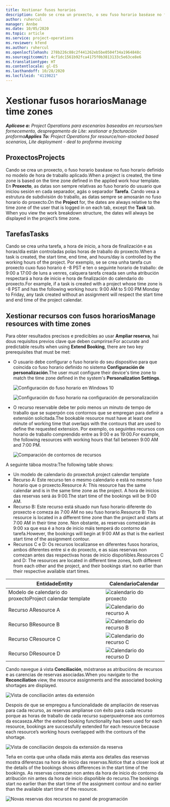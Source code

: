 ```yaml
---
title: Xestionar fusos horarios
description: Cando se crea un proxecto, o seu fuso horario baséase no fuso horario definido no modelo de hora de traballo aplicado.
author: ruhercul
manager: Annbe
ms.date: 10/05/2020
ms.topic: article
ms.service: project-operations
ms.reviewer: kfend
ms.author: ruhercul
ms.openlocfilehash: 278b226c88c2f441262eb5be0504f34a1964848c
ms.sourcegitcommit: 4cf1dc1561b92fca4175f0b3813133c5e63ce8e6
ms.translationtype: HT
ms.contentlocale: gl-ES
ms.lasthandoff: 10/28/2020
ms.locfileid: "4119821"
---
```

# <a name="manage-time-zones"></a><span data-ttu-id="a8e97-103">Xestionar fusos horarios</span><span class="sxs-lookup"><span data-stu-id="a8e97-103">Manage time zones</span></span>

<span data-ttu-id="a8e97-104">_**Aplícase a:** Project Operations para escenarios baseados en recursos/sen fornecemento, despregamento de Lite: xestionar a facturación proforma_</span><span class="sxs-lookup"><span data-stu-id="a8e97-104">_**Applies To:** Project Operations for resource/non-stocked based scenarios, Lite deployment - deal to proforma invoicing_</span></span>


## <a name="projects"></a><span data-ttu-id="a8e97-105">Proxectos</span><span class="sxs-lookup"><span data-stu-id="a8e97-105">Projects</span></span>

<span data-ttu-id="a8e97-106">Cando se crea un proxecto, o fuso horario baséase no fuso horario definido no modelo de hora de traballo aplicado.</span><span class="sxs-lookup"><span data-stu-id="a8e97-106">When a project is created, the time zone is based on the time zone defined in the applied work hour template.</span></span> <span data-ttu-id="a8e97-107">En **Proxecto**, as datas son sempre relativas ao fuso horario do usuario que iniciou sesión en cada separador, agás o separador **Tarefa**. Cando vexa a estrutura de subdivisión do traballo, as datas sempre se amosarán no fuso horario do proxecto.</span><span class="sxs-lookup"><span data-stu-id="a8e97-107">On the **Project** for, the dates are always relative to the time zone of the user that is logged in on each tab, except the **Task** tab. When you view the work breakdown structure, the dates will always be displayed in the project’s time zone.</span></span>

## <a name="tasks"></a><span data-ttu-id="a8e97-108">Tarefas</span><span class="sxs-lookup"><span data-stu-id="a8e97-108">Tasks</span></span>

<span data-ttu-id="a8e97-109">Cando se crea unha tarefa, a hora de inicio, a hora de finalización e as horas/día están controladas polas horas de traballo do proxecto.</span><span class="sxs-lookup"><span data-stu-id="a8e97-109">When a task is created, the start time, end time, and hours/day is controlled by the working hours of the project.</span></span> <span data-ttu-id="a8e97-110">Por exemplo, se se crea unha tarefa cun proxecto cuxo fuso horario é -8 PST e ten o seguinte horario de traballo: de 9:00 a 17:00 de luns a venres, calquera tarefa creada sen unha atribución respectará a hora de inicio e hora de finalización do calendario do proxecto.</span><span class="sxs-lookup"><span data-stu-id="a8e97-110">For example, if a task is created with a project whose time zone is -8 PST and has the following working hours: 9:00 AM to 5:00 PM Monday to Friday, any task created without an assignment will respect the start time and end time of the project calendar.</span></span>

## <a name="manage-resources-with-time-zones"></a><span data-ttu-id="a8e97-111">Xestionar recursos con fusos horarios</span><span class="sxs-lookup"><span data-stu-id="a8e97-111">Manage resources with time zones</span></span>

<span data-ttu-id="a8e97-112">Para obter resultados precisos e predicibles ao usar **Ampliar reserva**, hai dous requisitos previos clave que deben cumprirse:</span><span class="sxs-lookup"><span data-stu-id="a8e97-112">For accurate and predictable results when using **Extend Booking**, there are two key prerequisites that must be met:</span></span>  

- <span data-ttu-id="a8e97-113">O usuario debe configurar o fuso horario do seu dispositivo para que coincida co fuso horario definido no sistema **Configuración de personalización**.</span><span class="sxs-lookup"><span data-stu-id="a8e97-113">The user must configure their device's time zone to match the time zone defined in the system's **Personalization Settings**.</span></span>
 
  ![Configuración do fuso horario en Windows 10](media/reconcile-assignments-03.png)

  ![Configuración do fuso horario na configuración de personalización](media/reconcile-assignments-04.png)
 
- <span data-ttu-id="a8e97-116">O recurso reservable debe ter polo menos un minuto de tempo de traballo que se superpón cos contornos que se empregan para definir a extensión solicitada.</span><span class="sxs-lookup"><span data-stu-id="a8e97-116">The bookable resource must have at least one minute of working time that overlaps with the contours that are used to define the requested extension.</span></span> <span data-ttu-id="a8e97-117">Por exemplo, os seguintes recursos con horario de traballo comprendido entre as 9:00 e as 19:00.</span><span class="sxs-lookup"><span data-stu-id="a8e97-117">For example, the following resources with working hours that fall between 9:00 AM and 7:00 PM.</span></span> 

  ![Comparación de contornos de recursos](media/reconcile-assignments-05.png)

<span data-ttu-id="a8e97-119">A seguinte táboa mostra:</span><span class="sxs-lookup"><span data-stu-id="a8e97-119">The following table shows:</span></span>

- <span data-ttu-id="a8e97-120">Un modelo de calendario do proxecto</span><span class="sxs-lookup"><span data-stu-id="a8e97-120">A project calendar template</span></span>
- <span data-ttu-id="a8e97-121">Recurso A: Este recurso ten o mesmo calendario e está no mesmo fuso horario que o proxecto.</span><span class="sxs-lookup"><span data-stu-id="a8e97-121">Resource A: This resource has the same calendar and is in the same time zone as the project.</span></span> <span data-ttu-id="a8e97-122">A hora de inicios das reservas será ás 9:00.</span><span class="sxs-lookup"><span data-stu-id="a8e97-122">The start time of the bookings will be 9:00 AM.</span></span>
- <span data-ttu-id="a8e97-123">Recurso B: Este recurso está situado nun fuso horario diferente do proxecto e comeza ás 7:00 AM no seu fuso horario.</span><span class="sxs-lookup"><span data-stu-id="a8e97-123">Resource B: This resource is located in a different time zone than the project and starts at 7:00 AM in their time zone.</span></span> <span data-ttu-id="a8e97-124">Non obstante, as reservas comezarán ás 9:00 xa que esa é a hora de inicio máis temperá do contorno da tarefa.</span><span class="sxs-lookup"><span data-stu-id="a8e97-124">However, the bookings will begin at 9:00 AM as that is the earliest start time of the assignment contour.</span></span>
- <span data-ttu-id="a8e97-125">Recursos C e D: Os recursos localízanse en diferentes fusos horarios, ambos diferentes entre si e do proxecto, e as súas reservas non comezan antes das respectivas horas de inicio dispoñibles.</span><span class="sxs-lookup"><span data-stu-id="a8e97-125">Resources C and D: The resources are located in different time zones, both different from each other and the project, and their bookings start no earlier than their respective available start times.</span></span>

|<span data-ttu-id="a8e97-126">Entidade</span><span class="sxs-lookup"><span data-stu-id="a8e97-126">Entity</span></span>  |<span data-ttu-id="a8e97-127">Calendario</span><span class="sxs-lookup"><span data-stu-id="a8e97-127">Calendar</span></span>  |
|-|-|
|<span data-ttu-id="a8e97-128">Modelo de calendario do proxecto</span><span class="sxs-lookup"><span data-stu-id="a8e97-128">Project calendar template</span></span>   | ![calendario do proxecto](media/reconcile-assignments-06.png) |
|<span data-ttu-id="a8e97-130">Recurso A</span><span class="sxs-lookup"><span data-stu-id="a8e97-130">Resource A</span></span>  | ![Calendario do recurso A](media/reconcile-assignments-06.png) |
|<span data-ttu-id="a8e97-132">Recurso B</span><span class="sxs-lookup"><span data-stu-id="a8e97-132">Resource B</span></span>  |  ![Calendario do recurso B](media/reconcile-assignments-07.png) |
|<span data-ttu-id="a8e97-134">Recurso C</span><span class="sxs-lookup"><span data-stu-id="a8e97-134">Resource C</span></span>  |  ![Calendario do recurso C](media/reconcile-assignments-08.png) |
|<span data-ttu-id="a8e97-136">Recurso D</span><span class="sxs-lookup"><span data-stu-id="a8e97-136">Resource D</span></span>  | ![Calendario do recurso D](media/reconcile-assignments-09.png)  |
 
<span data-ttu-id="a8e97-138">Cando navegue á vista **Conciliación**, móstranse as atribucións de recursos e as carencias de reservas asociadas.</span><span class="sxs-lookup"><span data-stu-id="a8e97-138">When you navigate to the **Reconciliation** view, the resource assignments and the associated booking shortages are displayed.</span></span>

![Vista de conciliación antes da extensión](media/reconcile-assignments-10.png)

<span data-ttu-id="a8e97-140">Despois de que se empregou a funcionalidade de ampliación de reservas para cada recurso, as reservas amplíanse con éxito para cada recurso porque as horas de traballo de cada recurso superpuxéronse aos contornos da escaseza.</span><span class="sxs-lookup"><span data-stu-id="a8e97-140">After the extend booking functionality has been used for each resource, bookings are successfully extended for each resource because each resource’s working hours overlapped with the contours of the shortage.</span></span>

![Vista de conciliación despois da extensión da reserva](media/reconcile-assignments-11.png) 

<span data-ttu-id="a8e97-142">Teña en conta que unha ollada máis atenta aos detalles das reservas mostra diferenzas na hora de inicio das reservas.</span><span class="sxs-lookup"><span data-stu-id="a8e97-142">Notice that a closer look at the details of the bookings shows differences in the start time of the bookings.</span></span> <span data-ttu-id="a8e97-143">As reservas comezan non antes da hora de inicio do contorno da atribución nin antes da hora de inicio dispoñible do recurso.</span><span class="sxs-lookup"><span data-stu-id="a8e97-143">The bookings start no earlier than the start time of the assignment contour and no earlier than the available start time of the resource.</span></span>

![Novas reservas dos recursos no panel de programación](media/reconcile-assignments-12.png)
